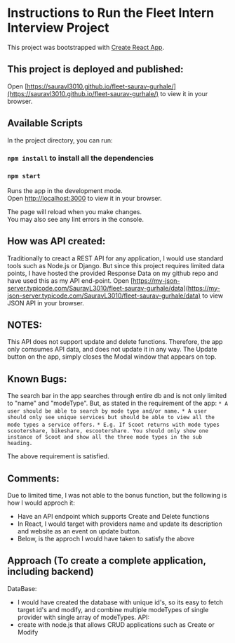 # Instructions to Run the Fleet Intern Interview Project

This project was bootstrapped with [Create React App](https://github.com/facebook/create-react-app).

## This project is deployed and published:
Open [https://sauravl3010.github.io/fleet-saurav-gurhale/](https://sauravl3010.github.io/fleet-saurav-gurhale/) to view it in your browser.

## Available Scripts

In the project directory, you can run:

### `npm install` to install all the dependencies
### `npm start`

Runs the app in the development mode.\
Open [http://localhost:3000](http://localhost:3000) to view it in your browser.

The page will reload when you make changes.\
You may also see any lint errors in the console.

## How was API created:
Traditionally to creact a REST API for any application, I would use standard tools such as Node.js or Django. But since this project requires limited data points, I have hosted the provided Response Data on my github repo and have used this as my API end-point. 
Open [https://my-json-server.typicode.com/SauravL3010/fleet-saurav-gurhale/data](https://my-json-server.typicode.com/SauravL3010/fleet-saurav-gurhale/data) to view JSON API in your browser.

## NOTES:
This API does not support update and delete functions. Therefore, the app only comsumes API data, and does not update it in any way. 
The Update button on the app, simply closes the Modal window that appears on top. 

## Known Bugs:
The search bar in the app searches through entire db and is not only limited to "name" and "modeType". But, as stated in the requirement of the app:
`* A user should be able to search by mode type and/or name.`
`* A user should only see unique services but should be able to view all the mode types a service offers.`
  `* E.g. If Scoot returns with mode types scootershare, bikeshare, escootershare. You should only show one instance of Scoot and show all the three mode types in the sub heading.`

The above requirement is satisfied.

## Comments:
Due to limited time, I was not able to the bonus function, but the following is how I would approch it:
 - Have an API endpoint which supports Create and Delete functions
 - In React, I would target with providers name and update its description and website as an event on update button. 
 - Below, is the approch I would have taken to satisfy the above

## Approach (To create a complete application, including backend)
DataBase:
 - I would have created the database with unique id's, so its easy to fetch target id's and modify, and combine multiple modeTypes of single provider with single array of modeTypes.
API:
 - create with node.js that allows CRUD applications such as Create or Modify
